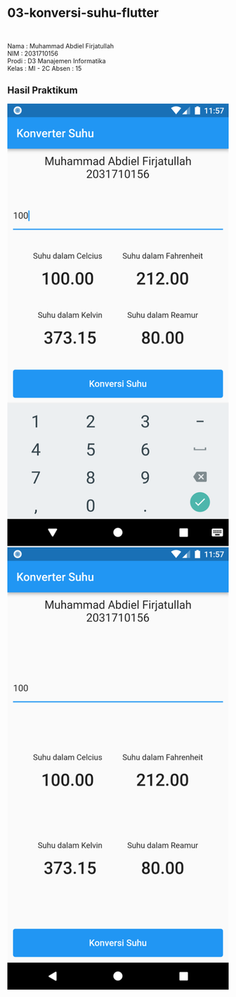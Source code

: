 # 03-konversi-suhu-flutter

<br>

Nama : Muhammad Abdiel Firjatullah <br>
NIM : 2031710156 <br>
Prodi : D3 Manajemen Informatika <br>
Kelas : MI - 2C
Absen : 15

## Hasil Praktikum

![image.png](assets/images/1.png) <br>
![image.png](assets/images/2.png)

<br>
